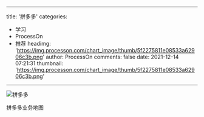 
---
title: '拼多多'
categories: 
 - 学习
 - ProcessOn
 - 推荐
headimg: 'https://img.processon.com/chart_image/thumb/5f2275811e08533a62906c3b.png'
author: ProcessOn
comments: false
date: 2021-12-14 07:21:31
thumbnail: 'https://img.processon.com/chart_image/thumb/5f2275811e08533a62906c3b.png'
---

<div>   
<img class="thumb" alt="拼多多" src="https://img.processon.com/chart_image/thumb/5f2275811e08533a62906c3b.png" referrerpolicy="no-referrer">
<p>拼多多业务地图</p>  
</div>
            